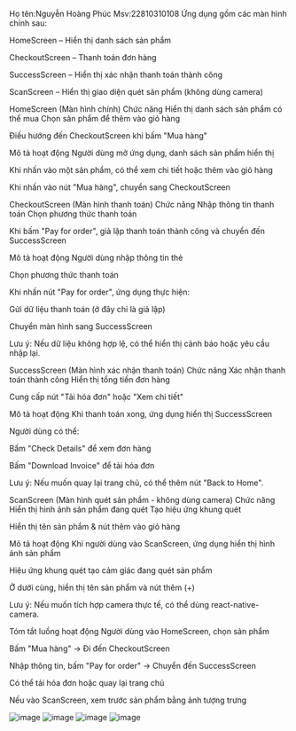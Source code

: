 Họ tên:Nguyễn Hoàng Phúc Msv:22810310108
Ứng dụng gồm các màn hình chính sau:

HomeScreen – Hiển thị danh sách sản phẩm

CheckoutScreen – Thanh toán đơn hàng

SuccessScreen – Hiển thị xác nhận thanh toán thành công

ScanScreen – Hiển thị giao diện quét sản phẩm (không dùng camera)

HomeScreen (Màn hình chính) Chức năng Hiển thị danh sách sản phẩm có thể mua
Chọn sản phẩm để thêm vào giỏ hàng

Điều hướng đến CheckoutScreen khi bấm "Mua hàng"

Mô tả hoạt động Người dùng mở ứng dụng, danh sách sản phẩm hiển thị

Khi nhấn vào một sản phẩm, có thể xem chi tiết hoặc thêm vào giỏ hàng

Khi nhấn vào nút "Mua hàng", chuyển sang CheckoutScreen

CheckoutScreen (Màn hình thanh toán) Chức năng Nhập thông tin thanh toán
Chọn phương thức thanh toán

Khi bấm "Pay for order", giả lập thanh toán thành công và chuyển đến SuccessScreen

Mô tả hoạt động Người dùng nhập thông tin thẻ

Chọn phương thức thanh toán

Khi nhấn nút "Pay for order", ứng dụng thực hiện:

Gửi dữ liệu thanh toán (ở đây chỉ là giả lập)

Chuyển màn hình sang SuccessScreen

Lưu ý: Nếu dữ liệu không hợp lệ, có thể hiển thị cảnh báo hoặc yêu cầu nhập lại.

SuccessScreen (Màn hình xác nhận thanh toán) Chức năng Xác nhận thanh toán thành công
Hiển thị tổng tiền đơn hàng

Cung cấp nút "Tải hóa đơn" hoặc "Xem chi tiết"

Mô tả hoạt động Khi thanh toán xong, ứng dụng hiển thị SuccessScreen

Người dùng có thể:

Bấm "Check Details" để xem đơn hàng

Bấm "Download Invoice" để tải hóa đơn

Lưu ý: Nếu muốn quay lại trang chủ, có thể thêm nút "Back to Home".

ScanScreen (Màn hình quét sản phẩm - không dùng camera) Chức năng Hiển thị hình ảnh sản phẩm đang quét
Tạo hiệu ứng khung quét

Hiển thị tên sản phẩm & nút thêm vào giỏ hàng

Mô tả hoạt động Khi người dùng vào ScanScreen, ứng dụng hiển thị hình ảnh sản phẩm

Hiệu ứng khung quét tạo cảm giác đang quét sản phẩm

Ở dưới cùng, hiển thị tên sản phẩm và nút thêm (+)

Lưu ý: Nếu muốn tích hợp camera thực tế, có thể dùng react-native-camera.

Tóm tắt luồng hoạt động Người dùng vào HomeScreen, chọn sản phẩm

Bấm "Mua hàng" → Đi đến CheckoutScreen

Nhập thông tin, bấm "Pay for order" → Chuyển đến SuccessScreen

Có thể tải hóa đơn hoặc quay lại trang chủ

Nếu vào ScanScreen, xem trước sản phẩm bằng ảnh tượng trưng

![image](https://github.com/user-attachments/assets/9c173d58-0ede-42de-afa4-d7518c2d8845)
![image](https://github.com/user-attachments/assets/b71e3678-2b73-4ad5-a380-18ba155005e2)
![image](https://github.com/user-attachments/assets/5fdd6a9a-1ec2-4402-a300-2b48f5e5c045)
![image](https://github.com/user-attachments/assets/30ef04cb-37e8-4ed7-834c-b9581360fa12)





